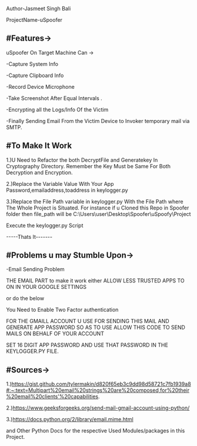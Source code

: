 Author-Jasmeet Singh Bali

ProjectName-uSpoofer


#Features->
--------------------------------------------
uSpoofer On Target Machine Can ->

-Capture System Info

-Capture Clipboard Info

-Record Device Microphone

-Take Screenshot After Equal Intervals .

-Encrypting all the Logs/Info Of the Victim

-Finally Sending Email From the Victim Device to Invoker temporary mail via SMTP.


#To Make It Work
-----------------------------

1.)U Need to Refactor the both DecryptFile and Generatekey In Cryptography Directory.
 Remember the Key Must be Same For Both Decryption and Encryption.

2.)Replace the Variable Value With Your App Password,emailaddress,toaddress
in keylogger.py

3.)Replace the File Path variable in keylogger.py
With the File Path where The Whole Project is Situated.
For instance if u Cloned this Repo in Spoofer folder then file_path will be
C:\\Users\\user\\Desktop\\Spoofer\\uSpoofy\\Project 

Execute the keylogger.py Script

-----Thats It-------

#Problems u may Stumble Upon->
------------------------------

-Email Sending Problem

THE EMAIL PART to make it work either
ALLOW LESS TRUSTED APPS TO ON IN YOUR GOOGLE SETTINGS

or do the below

You  Need to Enable Two Factor authentication

FOR THE GMAILL ACCOUNT U USE FOR SENDING THIS MAIL
AND GENERATE APP PASSWORD SO AS TO USE ALLOW THIS CODE TO SEND MAILS ON BEHALF OF YOUR ACCOUNT

SET 16 DIGIT APP PASSWORD AND USE THAT PASSWORD IN THE KEYLOGGER.PY FILE.

#Sources->
-------------------
1.)https://gist.github.com/tylermakin/d820f65eb3c9dd98d58721c7fb1939a8#:~:text=Multipart%20email%20strings%20are%20composed,for%20their%20email%20clients'%20capabilities.

2.)https://www.geeksforgeeks.org/send-mail-gmail-account-using-python/

3.)https://docs.python.org/2/library/email.mime.html

and Other Python Docs for the respective Used Modules/packages in this Project.




